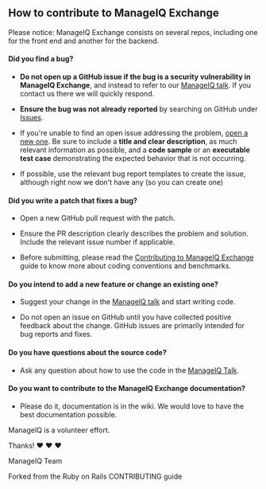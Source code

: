 ## How to contribute to ManageIQ Exchange

Please notice: ManageIQ Exchange consists on several repos, including one for the front end and another for the backend.

#### **Did you find a bug?**

* **Do not open up a GitHub issue if the bug is a security vulnerability
  in ManageIQ Exchange**, and instead to refer to our [ManageIQ talk](http://talk.manageiq.org/). If you contact us there we will quickly respond.

* **Ensure the bug was not already reported** by searching on GitHub under [Issues](https://github.com/ManageIQ-Exchange/manageiq-exchange/issues).

* If you're unable to find an open issue addressing the problem, [open a new one](https://github.com/ManageIQ-Exchange/manageiq-exchange/issues/new). Be sure to include a **title and clear description**, as much relevant information as possible, and a **code sample** or an **executable test case** demonstrating the expected behavior that is not occurring.

* If possible, use the relevant bug report templates to create the issue, although right now we don't have any (so you can create one)

#### **Did you write a patch that fixes a bug?**

* Open a new GitHub pull request with the patch.

* Ensure the PR description clearly describes the problem and solution. Include the relevant issue number if applicable.

* Before submitting, please read the [Contributing to ManageIQ Exchange](https://github.com/ManageIQ-Exchange/manageiq-exchange/contributing.md) guide to know more about coding conventions and benchmarks.

#### **Do you intend to add a new feature or change an existing one?**

* Suggest your change in the [ManageIQ talk](http://talk.manageiq.org) and start writing code.

* Do not open an issue on GitHub until you have collected positive feedback about the change. GitHub issues are primarily intended for bug reports and fixes.

#### **Do you have questions about the source code?**

* Ask any question about how to use the code in the [ManageIQ Talk](http://talk.manageiq.org).

#### **Do you want to contribute to the ManageIQ Exchange documentation?**

* Please do it, documentation is in the wiki. We would love to have the best documentation possible.

ManageIQ is a volunteer effort.

Thanks! :heart: :heart: :heart:

ManageIQ Team


Forked from the Ruby on Rails CONTRIBUTING guide
